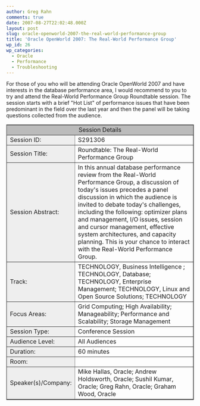 ```yaml
---
author: Greg Rahn
comments: true
date: 2007-08-27T22:02:48.000Z
layout: post
slug: oracle-openworld-2007-the-real-world-performance-group
title: 'Oracle OpenWorld 2007: The Real-World Performance Group'
wp_id: 26
wp_categories:
  - Oracle
  - Performance
  - Troubleshooting
---
```


For those of you who will be attending Oracle OpenWorld 2007 and have interests in the database performance area, I would recommend to you to try and attend the Real-World Performance Group Roundtable session.  The session starts with a brief "Hot List" of performance issues that have been predominant in the field over the last year and then the panel will be taking questions collected from the audience.

<table width="100%" border="1" cellspacing="0" cellpadding="3">
    <tr>
        <td bgcolor="BBBBBB" class="bodycopy" colspan="2" align="center">Session Details</td>
    </tr>
    <tr>
        <td width="17%" bgcolor="#eeeeee" class="bodycopy" align="left" nowrap>Session ID: </td>
        <td width="83%" class="bodycopy"> S291306</td>
    </tr>
    <tr>
        <td bgcolor="#eeeeee" class="bodycopy" align="left" nowrap>Session Title: </td>
        <td class="bodycopy"> Roundtable: The Real-World Performance Group </td>
    </tr>
    <tr>
        <td bgcolor="#eeeeee" class="bodycopy" align="left" nowrap>Session Abstract: </td>
        <td class="bodycopy"> In this annual database performance review from the Real-World Performance Group, a discussion of today's issues precedes a panel discussion in which the audience is invited to debate today's challenges, including the following: optimizer plans and management, I/O issues, session and cursor management, effective system architectures, and capacity planning. This is your chance to interact with the Real-World Performance Group. </td>
    </tr>
    <tr>
        <td bgcolor="#eeeeee" class="bodycopy" align="left" nowrap>Track: </td>
        <td class="bodycopy"> TECHNOLOGY, Business Intelligence ; TECHNOLOGY, Database; TECHNOLOGY, Enterprise Management; TECHNOLOGY, Linux and Open Source Solutions; TECHNOLOGY</td>
    </tr>
    <tr>
        <td bgcolor="#eeeeee" class="bodycopy" align="left" nowrap>Focus Areas: </td>
        <td class="bodycopy"> Grid Computing; High Availability; Manageability; Performance and Scalability; Storage Management</td>
    </tr>
    <tr>
        <td bgcolor="#eeeeee" class="bodycopy" align="left" nowrap>Session Type: </td>
        <td class="bodycopy"> Conference Session</td>
    </tr>
    <tr>
        <td bgcolor="#eeeeee" class="bodycopy" align="left" nowrap>Audience Level: </td>
        <td class="bodycopy"> All Audiences</td>
    </tr>
    <tr>
        <td bgcolor="#eeeeee" class="bodycopy" align="left" nowrap>Duration:</td>
        <td class="bodycopy"> 60 minutes</td>
    </tr>
    <!--tr&gt;-->
    <td bgcolor="#eeeeee" class="bodycopy" align="left" nowrap>Room:</td>
    <td class="bodycopy"> &nbsp;</td>
    </tr>
    <tr>
        <td bgcolor="#eeeeee" class="bodycopy" align="left" nowrap>Speaker(s)/Company: </td>
        <td class="bodycopy"> Mike Hallas, Oracle; Andrew Holdsworth, Oracle; Sushil Kumar, Oracle; Greg Rahn, Oracle; Graham Wood, Oracle</td>
    </tr>
</table>